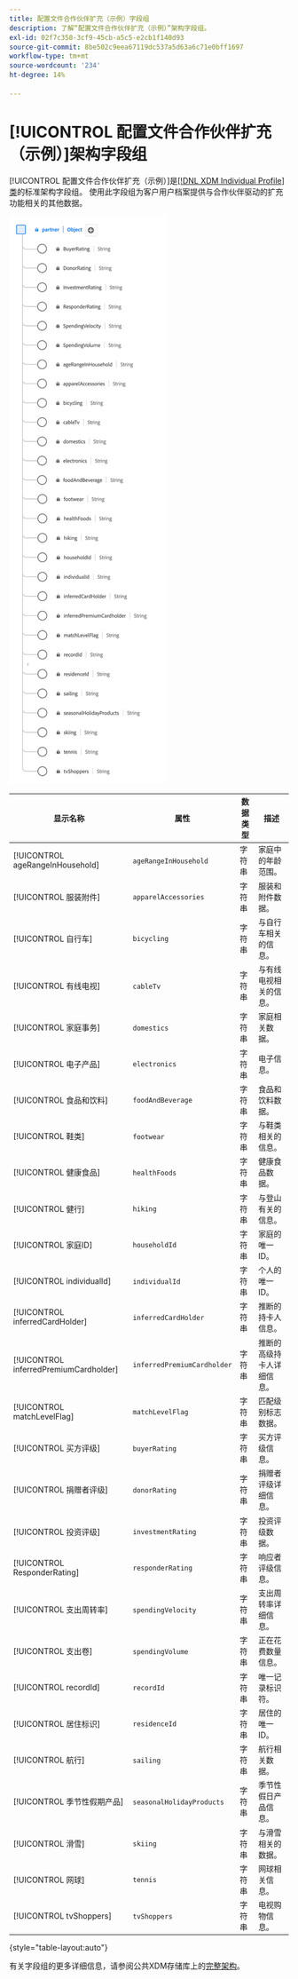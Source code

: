```yaml
---
title: 配置文件合作伙伴扩充（示例）字段组
description: 了解“配置文件合作伙伴扩充（示例）”架构字段组。
exl-id: 02f7c358-3cf9-45cb-a5c5-e2cb1f140d93
source-git-commit: 8be502c9eea67119dc537a5d63a6c71e0bff1697
workflow-type: tm+mt
source-wordcount: '234'
ht-degree: 14%

---
```


# [!UICONTROL 配置文件合作伙伴扩充（示例）]架构字段组

[!UICONTROL 配置文件合作伙伴扩充（示例）]是[[!DNL XDM Individual Profile] 类](../../classes/individual-profile.md)的标准架构字段组。 使用此字段组为客户用户档案提供与合作伙伴驱动的扩充功能相关的其他数据。

![ [!UICONTROL 配置文件合作伙伴扩充（示例）]字段组的图表。](../../images/field-groups/profile-partner-enrichment-sample.png)

| 显示名称 | 属性 | 数据类型 | 描述 |
|-----------------------------|------------------------|-----------|----------------------------------|
| [!UICONTROL ageRangeInHousehold] | `ageRangeInHousehold` | 字符串 | 家庭中的年龄范围。 |
| [!UICONTROL 服装附件] | `apparelAccessories` | 字符串 | 服装和附件数据。 |
| [!UICONTROL 自行车] | `bicycling` | 字符串 | 与自行车相关的信息。 |
| [!UICONTROL 有线电视] | `cableTv` | 字符串 | 与有线电视相关的信息。 |
| [!UICONTROL 家庭事务] | `domestics` | 字符串 | 家庭相关数据。 |
| [!UICONTROL 电子产品] | `electronics` | 字符串 | 电子信息。 |
| [!UICONTROL 食品和饮料] | `foodAndBeverage` | 字符串 | 食品和饮料数据。 |
| [!UICONTROL 鞋类] | `footwear` | 字符串 | 与鞋类相关的信息。 |
| [!UICONTROL 健康食品] | `healthFoods` | 字符串 | 健康食品数据。 |
| [!UICONTROL 健行] | `hiking` | 字符串 | 与登山有关的信息。 |
| [!UICONTROL 家庭ID] | `householdId` | 字符串 | 家庭的唯一ID。 |
| [!UICONTROL individualId] | `individualId` | 字符串 | 个人的唯一ID。 |
| [!UICONTROL inferredCardHolder] | `inferredCardHolder` | 字符串 | 推断的持卡人信息。 |
| [!UICONTROL inferredPremiumCardholder] | `inferredPremiumCardholder` | 字符串 | 推断的高级持卡人详细信息。 |
| [!UICONTROL matchLevelFlag] | `matchLevelFlag` | 字符串 | 匹配级别标志数据。 |
| [!UICONTROL 买方评级] | `buyerRating` | 字符串 | 买方评级信息。 |
| [!UICONTROL 捐赠者评级] | `donorRating` | 字符串 | 捐赠者评级详细信息。 |
| [!UICONTROL 投资评级] | `investmentRating` | 字符串 | 投资评级数据。 |
| [!UICONTROL ResponderRating] | `responderRating` | 字符串 | 响应者评级信息。 |
| [!UICONTROL 支出周转率] | `spendingVelocity` | 字符串 | 支出周转率详细信息。 |
| [!UICONTROL 支出卷] | `spendingVolume` | 字符串 | 正在花费数量信息。 |
| [!UICONTROL recordId] | `recordId` | 字符串 | 唯一记录标识符。 |
| [!UICONTROL 居住标识] | `residenceId` | 字符串 | 居住的唯一ID。 |
| [!UICONTROL 航行] | `sailing` | 字符串 | 航行相关数据。 |
| [!UICONTROL 季节性假期产品] | `seasonalHolidayProducts` | 字符串 | 季节性假日产品信息。 |
| [!UICONTROL 滑雪] | `skiing` | 字符串 | 与滑雪相关的数据。 |
| [!UICONTROL 网球] | `tennis` | 字符串 | 网球相关信息。 |
| [!UICONTROL tvShoppers] | `tvShoppers` | 字符串 | 电视购物信息。 |

{style="table-layout:auto"}

有关字段组的更多详细信息，请参阅公共XDM存储库上的[完整架构](https://github.com/adobe/xdm/blob/master/components/fieldgroups/profile/partner-profile-enrichment/profile-partner-enrichment-sample.schema.json)。
